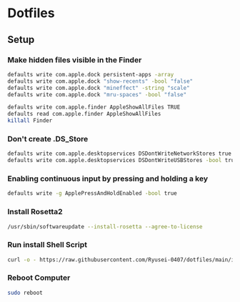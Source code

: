 # Dotfiles

## Setup

### Make hidden files visible in the Finder

```sh
defaults write com.apple.dock persistent-apps -array
defaults write com.apple.dock "show-recents" -bool "false"
defaults write com.apple.dock "mineffect" -string "scale"
defaults write com.apple.dock "mru-spaces" -bool "false"
```

```sh
defaults write com.apple.finder AppleShowAllFiles TRUE
defaults read com.apple.finder AppleShowAllFiles
killall Finder
```

### Don't create .DS_Store

```sh
defaults write com.apple.desktopservices DSDontWriteNetworkStores true
defaults write com.apple.desktopservices DSDontWriteUSBStores -bool true
```

### Enabling continuous input by pressing and holding a key

```sh
defaults write -g ApplePressAndHoldEnabled -bool true
```

### Install Rosetta2

```sh
/usr/sbin/softwareupdate --install-rosetta --agree-to-license
```

### Run install Shell Script

```sh
curl -o - https://raw.githubusercontent.com/Ryusei-0407/dotfiles/main/install.sh | sh
```

### Reboot Computer

```sh
sudo reboot
```

